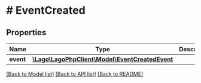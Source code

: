 # # EventCreated

## Properties

Name | Type | Description | Notes
------------ | ------------- | ------------- | -------------
**event** | [**\Lago\LagoPhpClient\Model\EventCreatedEvent**](EventCreatedEvent.md) |  |

[[Back to Model list]](../../README.md#models) [[Back to API list]](../../README.md#endpoints) [[Back to README]](../../README.md)
